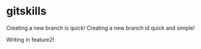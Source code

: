 # gitskills
Creating a new branch is quick!
Creating a new branch id quick and simple!

Writing in feature2!